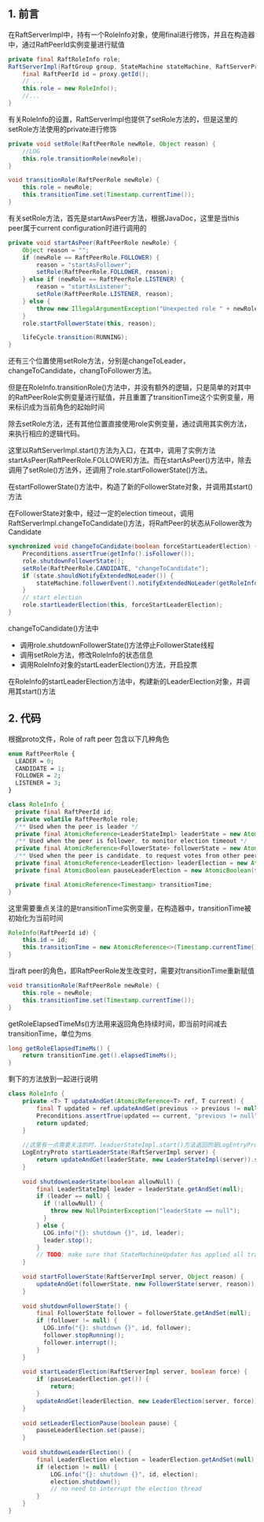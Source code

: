 ## 1. 前言

在RaftServerImpl中，持有一个RoleInfo对象，使用final进行修饰，并且在构造器中，通过RaftPeerId实例变量进行赋值

```java
private final RaftRoleInfo role;
RaftServerImpl(RaftGroup group, StateMachine stateMachine, RaftServerProxy wproxy, ...) {
    final RaftPeerId id = proxy.getId();
    // ...
    this.role = new RoleInfo();
    //...
}
```

有关RoleInfo的设置，RaftServerImpl也提供了setRole方法的，但是这里的setRole方法使用的private进行修饰

```java
private void setRole(RaftPeerRole newRole, Object reason) {
    //LOG
    this.role.transitionRole(newRole);
}

void transitionRole(RaftPeerRole newRole) {
    this.role = newRole;
    this.transitionTime.set(Timestamp.currentTime());
}
```

有关setRole方法，首先是startAwsPeer方法，根据JavaDoc，这里是当this peer属于current configuration时进行调用的

```java
private void startAsPeer(RaftPeerRole newRole) {
    Object reason = "";
    if (newRole == RaftPeerRole.FOLLOWER) {
        reason = "startAsFollower";
        setRole(RaftPeerRole.FOLLOWER, reason);
    } else if (newRole == RaftPeerRole.LISTENER) {
        reason = "startAsListener";
        setRole(RaftPeerRole.LISTENER, reason);
    } else {
        throw new IllegalArgumentException("Unexpected role " + newRole);
    }
    role.startFollowerState(this, reason);

    lifeCycle.transition(RUNNING);
}
```

还有三个位置使用setRole方法，分别是changeToLeader，changeToCandidate，changToFollower方法。

但是在RoleInfo.transitionRole()方法中，并没有额外的逻辑，只是简单的对其中的RaftPeerRole实例变量进行赋值，并且重置了transitionTime这个实例变量，用来标识成为当前角色的起始时间

除去setRole方法，还有其他位置直接使用role实例变量，通过调用其实例方法，来执行相应的逻辑代码。

这里以RaftServerImpl.start()方法为入口，在其中，调用了实例方法startAsPeer(RaftPeerRole.FOLLOWER)方法。而在startAsPeer()方法中，除去调用了setRole()方法外，还调用了role.startFollowerState()方法。

在startFollowerState()方法中，构造了新的FollowerState对象，并调用其start()方法

在FollowerState对象中，经过一定的election timeout，调用RaftServerImpl.changeToCandidate()方法，将RaftPeer的状态从Follower改为Candidate

```java
synchronized void changeToCandidate(boolean forceStartLeaderElection) {
    Preconditions.assertTrue(getInfo().isFollower());
    role.shutdownFollowerState();
    setRole(RaftPeerRole.CANDIDATE, "changeToCandidate");
    if (state.shouldNotifyExtendedNoLeader()) {
        stateMachine.followerEvent().notifyExtendedNoLeader(getRoleInfoProto());
    }
    // start election
    role.startLeaderElection(this, forceStartLeaderElection);
}
```

changeToCandidate()方法中

* 调用role.shutdownFollowerState()方法停止FollowerState线程
* 调用setRole方法，修改RoleInfo的状态信息
* 调用RoleInfo对象的startLeaderElection()方法，开启投票

在RoleInfo的startLeaderElection方法中，构建新的LeaderElection对象，并调用其start()方法

## 2. 代码

根据proto文件，Role of raft peer 包含以下几种角色

```protobuf
enum RaftPeerRole {
  LEADER = 0;
  CANDIDATE = 1;
  FOLLOWER = 2;
  LISTENER = 3;
}
```



```java
class RoleInfo {
  private final RaftPeerId id;
  private volatile RaftPeerRole role;
  /** Used when the peer is leader */
  private final AtomicReference<LeaderStateImpl> leaderState = new AtomicReference<>();
  /** Used when the peer is follower, to monitor election timeout */
  private final AtomicReference<FollowerState> followerState = new AtomicReference<>();
  /** Used when the peer is candidate, to request votes from other peers */
  private final AtomicReference<LeaderElection> leaderElection = new AtomicReference<>();
  private final AtomicBoolean pauseLeaderElection = new AtomicBoolean(false);

  private final AtomicReference<Timestamp> transitionTime;
}
```

这里需要重点关注的是transitionTime实例变量，在构造器中，transitionTime被初始化为当前时间

```java
RoleInfo(RaftPeerId id) {
    this.id = id;
    this.transitionTime = new AtomicReference<>(Timestamp.currentTime());
}
```

当raft peer的角色，即RaftPeerRole发生改变时，需要对transitionTime重新赋值

```java
void transitionRole(RaftPeerRole newRole) {
    this.role = newRole;
    this.transitionTime.set(Timestamp.currentTime());
}
```

getRoleElapsedTimeMs()方法用来返回角色持续时间，即当前时间减去transitionTime，单位为ms

```java
long getRoleElapsedTimeMs() {
    return transitionTime.get().elapsedTimeMs();
}
```

剩下的方法放到一起进行说明

```java
class RoleInfo {
    private <T> T updateAndGet(AtomicReference<T> ref, T current) {
        final T updated = ref.updateAndGet(previous -> previous != null? previous: current);
        Preconditions.assertTrue(updated == current, "previous != null");
        return updated;
    }
    
    //这里有一点需要关注的时，leadserStateImpl.start()方法返回的是LogEntryProto对象
    LogEntryProto startLeaderState(RaftServerImpl server) {
        return updateAndGet(leaderState, new LeaderStateImpl(server)).start();
    }
    
    void shutdownLeaderState(boolean allowNull) {
        final LeaderStateImpl leader = leaderState.getAndSet(null);
        if (leader == null) {
          if (!allowNull) {
            throw new NullPointerException("leaderState == null");
          }
        } else {
          LOG.info("{}: shutdown {}", id, leader);
          leader.stop();
        }
        // TODO: make sure that StateMachineUpdater has applied all transactions that have context
    }
    
    void startFollowerState(RaftServerImpl server, Object reason) {
        updateAndGet(followerState, new FollowerState(server, reason)).start();
    }
    
    void shutdownFollowerState() {
        final FollowerState follower = followerState.getAndSet(null);
        if (follower != null) {
          LOG.info("{}: shutdown {}", id, follower);
          follower.stopRunning();
          follower.interrupt();
        }
    }
    
    void startLeaderElection(RaftServerImpl server, boolean force) {
        if (pauseLeaderElection.get()) {
            return;
        }
        updateAndGet(leaderElection, new LeaderElection(server, force)).start();
    }
    
    void setLeaderElectionPause(boolean pause) {
        pauseLeaderElection.set(pause);
    }
    
    void shutdownLeaderElection() {
        final LeaderElection election = leaderElection.getAndSet(null);
        if (election != null) {
            LOG.info("{}: shutdown {}", id, election);
            election.shutdown();
            // no need to interrupt the election thread
        }
    }
}
```

